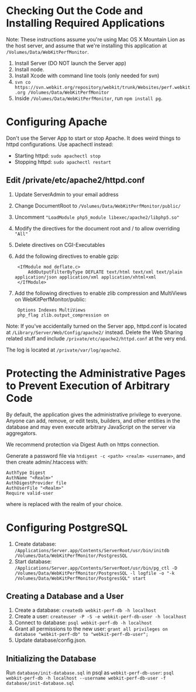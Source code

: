 # Checking Out the Code and Installing Required Applications

Note: These instructions assume you're using Mac OS X Mountain Lion as the host server, and assume that we're installing
this application at `/Volumes/Data/WebKitPerfMonitor`.

1. Install Server (DO NOT launch the Server app)
2. Install node.
3. Install Xcode with command line tools (only needed for svn)
4. `svn co https://svn.webkit.org/repository/webkit/trunk/Websites/perf.webkit.org /Volumes/Data/WebKitPerfMonitor`
5. Inside `/Volumes/Data/WebKitPerfMonitor`, run `npm install pg`.


# Configuring Apache

Don't use the Server App to start or stop Apache. It does weird things to httpd configurations. Use apachectl instead:
 - Starting httpd: `sudo apachectl stop`
 - Stopping httpd: `sudo apachectl restart`

## Edit /private/etc/apache2/httpd.conf

1. Update ServerAdmin to your email address
2. Change DocumentRoot to `/Volumes/Data/WebKitPerfMonitor/public/`
3. Uncomment `"LoadModule php5_module libexec/apache2/libphp5.so"`
4. Modify the directives for the document root and / to allow overriding `"All"`
5. Delete directives on CGI-Executables
6. Add the following directives to enable gzip:
    
        <IfModule mod_deflate.c>
            AddOutputFilterByType DEFLATE text/html text/xml text/plain application/json application/xml application/xhtml+xml
        </IfModule>

7. Add the following directives to enable zlib compression and MultiViews on WebKitPerfMonitor/public:

        Options Indexes MultiViews
        php_flag zlib.output_compression on

Note: If you've accidentally turned on the Server app, httpd.conf is located at `/Library/Server/Web/Config/apache2/` instead.
Delete the Web Sharing related stuff and include `/private/etc/apache2/httpd.conf` at the very end.

The log is located at `/private/var/log/apache2`.


# Protecting the Administrative Pages to Prevent Execution of Arbitrary Code

By default, the application gives the administrative privilege to everyone. Anyone can add, remove, or edit tests,
builders, and other entities in the database and may even execute arbitrary JavaScript on the server via aggregators.

We recommend protection via Digest Auth on https connection.

Generate a password file via `htdigest -c <path> <realm> <username>`, and then create admin/.htaccess with:

	AuthType Digest
	AuthName "<Realm>"
	AuthDigestProvider file
	AuthUserFile "<Realm>"
	Require valid-user

where <Realm> is replaced with the realm of your choice.


# Configuring PostgreSQL

1. Create database: `/Applications/Server.app/Contents/ServerRoot/usr/bin/initdb /Volumes/Data/WebKitPerfMonitor/PostgresSQL`
2. Start database:
   `/Applications/Server.app/Contents/ServerRoot/usr/bin/pg_ctl -D /Volumes/Data/WebKitPerfMonitor/PostgresSQL
   -l logfile -o "-k /Volumes/Data/WebKitPerfMonitor/PostgresSQL" start`

## Creating a Database and a User

1. Create a database: `createdb webkit-perf-db -h localhost`
2. Create a user: `createuser -P -S -e webkit-perf-db-user -h localhost`
3. Connect to database: `psql webkit-perf-db -h localhost`
4. Grant all permissions to the new user: `grant all privileges on database "webkit-perf-db" to "webkit-perf-db-user";`
5. Update database/config.json.

## Initializing the Database

Run `database/init-database.sql` in psql as `webkit-perf-db-user`:
`psql webkit-perf-db -h localhost --username webkit-perf-db-user -f database/init-database.sql`
